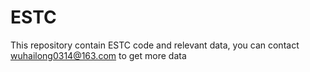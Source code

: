 # ESTC
This repository contain ESTC code and relevant data, you can contact wuhailong0314@163.com to get more data
